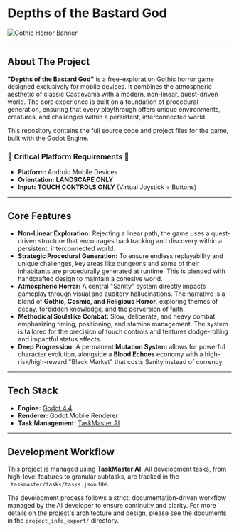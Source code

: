 # Depths of the Bastard God

![Gothic Horror Banner](https://via.placeholder.com/1200x300.png/1a1a1a/c8c8c8?text=Depths+of+the+Bastard+God)

---

## About The Project

**"Depths of the Bastard God"** is a free-exploration Gothic horror game designed exclusively for mobile devices. It combines the atmospheric aesthetic of classic Castlevania with a modern, non-linear, quest-driven world. The core experience is built on a foundation of procedural generation, ensuring that every playthrough offers unique environments, creatures, and challenges within a persistent, interconnected world.

This repository contains the full source code and project files for the game, built with the Godot Engine.

### 🚨 Critical Platform Requirements 🚨
*   **Platform:** Android Mobile Devices
*   **Orientation:** **LANDSCAPE ONLY**
*   **Input:** **TOUCH CONTROLS ONLY** (Virtual Joystick + Buttons)

---

## Core Features

-   **Non-Linear Exploration:** Rejecting a linear path, the game uses a quest-driven structure that encourages backtracking and discovery within a persistent, interconnected world.
-   **Strategic Procedural Generation:** To ensure endless replayability and unique challenges, key areas like dungeons and some of their inhabitants are procedurally generated at runtime. This is blended with handcrafted design to maintain a cohesive world.
-   **Atmospheric Horror:** A central "Sanity" system directly impacts gameplay through visual and auditory hallucinations. The narrative is a blend of **Gothic, Cosmic, and Religious Horror**, exploring themes of decay, forbidden knowledge, and the perversion of faith.
-   **Methodical Soulslike Combat:** Slow, deliberate, and heavy combat emphasizing timing, positioning, and stamina management. The system is tailored for the precision of touch controls and features dodge-rolling and impactful status effects.
-   **Deep Progression:** A permanent **Mutation System** allows for powerful character evolution, alongside a **Blood Echoes** economy with a high-risk/high-reward "Black Market" that costs Sanity instead of currency.

---

## Tech Stack

-   **Engine:** [Godot 4.4](https://godotengine.org/)
-   **Renderer:** Godot Mobile Renderer
-   **Task Management:** [TaskMaster AI](https://github.com/another-ai-developer/task-master-ai)

---

## Development Workflow

This project is managed using **TaskMaster AI**. All development tasks, from high-level features to granular subtasks, are tracked in the `.taskmaster/tasks/tasks.json` file.

The development process follows a strict, documentation-driven workflow managed by the AI developer to ensure continuity and clarity. For more details on the project's architecture and design, please see the documents in the `project_info_export/` directory.
